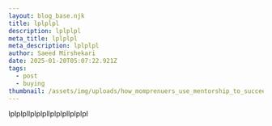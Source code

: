 ```yaml
---
layout: blog_base.njk
title: lplplpl
description: lplplpl
meta_title: lplplpl
meta_description: lplplpl
author: Saeed Mirshekari
date: 2025-01-20T05:07:22.921Z
tags:
  - post
  - buying
thumbnail: /assets/img/uploads/how_momprenuers_use_mentorship_to_succeed_1.jpg.pagespeed.ce.empwblxxfj-3232817361.jpg
---
```

lplplpllplplpllplplpllplplpl